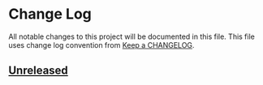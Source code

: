 # Change Log
All notable changes to this project will be documented in this file.
This file uses change log convention from [Keep a CHANGELOG](http://keepachangelog.com).

## [Unreleased][unreleased]


[unreleased]: https://github.com/dgnest/docker-postgres/compare/0.0.2...HEAD
[0.0.2]: https://github.com/dgnest/docker-postgres/compare/0.0.1...0.0.2
[0.0.1]: https://github.com/dgnest/docker-postgres/compare/0.0.0...0.0.1

[CHANGELOG.md]: CHANGELOG.md
[CONTRIBUTING.md]: CONTRIBUTING.md
[LICENCE]: LICENCE
[README.md]: README.md
